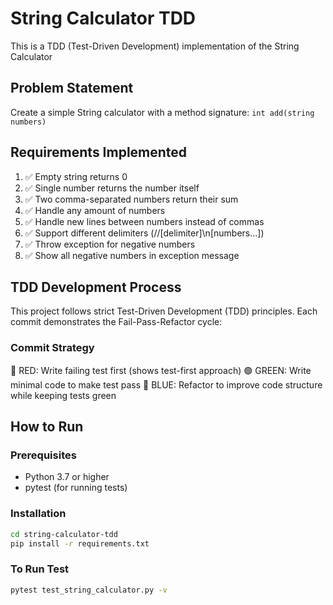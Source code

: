 # String Calculator TDD

This is a TDD (Test-Driven Development) implementation of the String Calculator

## Problem Statement
Create a simple String calculator with a method signature: `int add(string numbers)`

## Requirements Implemented
1. ✅ Empty string returns 0
2. ✅ Single number returns the number itself
3. ✅ Two comma-separated numbers return their sum
4. ✅ Handle any amount of numbers
5. ✅ Handle new lines between numbers instead of commas
6. ✅ Support different delimiters (//[delimiter]\n[numbers...])
7. ✅ Throw exception for negative numbers
8. ✅ Show all negative numbers in exception message

## TDD Development Process
This project follows strict Test-Driven Development (TDD) principles. Each commit demonstrates the Fail-Pass-Refactor cycle:

### Commit Strategy

🔴 RED: Write failing test first (shows test-first approach)
🟢 GREEN: Write minimal code to make test pass
🔵 BLUE: Refactor to improve code structure while keeping tests green

## How to Run

### Prerequisites
- Python 3.7 or higher
- pytest (for running tests)

### Installation
```bash
cd string-calculator-tdd
pip install -r requirements.txt
```

### To Run Test
```bash
pytest test_string_calculator.py -v
```
